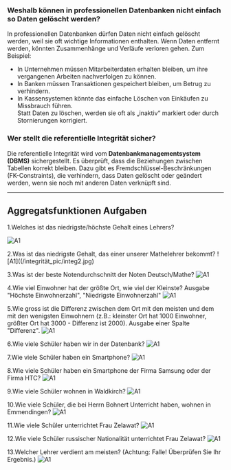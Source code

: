 
### Weshalb können in professionellen Datenbanken nicht einfach so Daten gelöscht werden? 
In professionellen Datenbanken dürfen Daten nicht einfach gelöscht werden, weil sie oft wichtige Informationen enthalten. Wenn Daten entfernt werden, könnten Zusammenhänge und Verläufe verloren gehen. Zum Beispiel:  
- In Unternehmen müssen Mitarbeiterdaten erhalten bleiben, um ihre vergangenen Arbeiten nachverfolgen zu können.  
- In Banken müssen Transaktionen gespeichert bleiben, um Betrug zu verhindern.  
- In Kassensystemen könnte das einfache Löschen von Einkäufen zu Missbrauch führen.  
Statt Daten zu löschen, werden sie oft als „inaktiv“ markiert oder durch Stornierungen korrigiert.  

### Wer stellt die referentielle Integrität sicher? 
Die referentielle Integrität wird vom **Datenbankmanagementsystem (DBMS)** sichergestellt. Es überprüft, dass die Beziehungen zwischen Tabellen korrekt bleiben. Dazu gibt es Fremdschlüssel-Beschränkungen (FK-Constraints), die verhindern, dass Daten gelöscht oder geändert werden, wenn sie noch mit anderen Daten verknüpft sind.

---
## Aggregatsfunktionen Aufgaben
1.Welches ist das niedrigste/höchste Gehalt eines Lehrers?

![A1](/integrität_pic/integ1.jpg)

2.Was ist das niedrigste Gehalt, das einer unserer Mathelehrer bekommt?
![A1]((/integrität_pic/integ2.jpg)

3.Was ist der beste Notendurchschnitt der Noten Deutsch/Mathe?
![A1](/integrität_pic/integ3.jpg)

4.Wie viel Einwohner hat der größte Ort, wie viel der Kleinste? Ausgabe "Höchste Einwohnerzahl", "Niedrigste Einwohnerzahl"
![A1](/integrität_pic/integ4.jpg)

5.Wie gross ist die Differenz zwischen dem Ort mit den meisten und dem mit den wenigsten Einwohnern (z.B.: kleinster Ort hat 1000 Einwohner, größter Ort hat 3000 - Differenz ist 2000). Ausgabe einer Spalte "Differenz".
![A1](/integrität_pic/integ5.jpg)

6.Wie viele Schüler haben wir in der Datenbank?
![A1](/integrität_pic/integ6.jpg)

7.Wie viele Schüler haben ein Smartphone?
![A1](/integrität_pic/integ7.jpg)

8.Wie viele Schüler haben ein Smartphone der Firma Samsung oder der Firma HTC?
![A1](/integrität_pic/integ8.jpg)

9.Wie viele Schüler wohnen in Waldkirch?
![A1](/integrität_pic/integ9.jpg)

10.Wie viele Schüler, die bei Herrn Bohnert Unterricht haben, wohnen in Emmendingen?
![A1](/integrität_pic/integ10.jpg)

11.Wie viele Schüler unterrichtet Frau Zelawat?
![A1](/integrität_pic/integ11.jpg)

12.Wie viele Schüler russischer Nationalität unterrichtet Frau Zelawat?
![A1](/integrität_pic/integ12.jpg)

13.Welcher Lehrer verdient am meisten? (Achtung: Falle! Überprüfen Sie Ihr Ergebnis.)
![A1](/integrität_pic/integ13.jpg)
